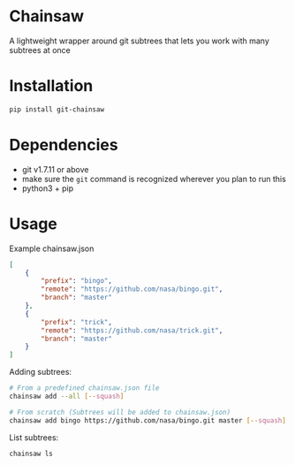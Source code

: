 # Chainsaw
A lightweight wrapper around git subtrees that lets you work with many subtrees at once

# Installation
```bash
pip install git-chainsaw
```

# Dependencies
- git v1.7.11 or above
- make sure the `git` command is recognized wherever you plan to run this
- python3 + pip

# Usage
Example chainsaw.json
```json
[
    {
        "prefix": "bingo",
        "remote": "https://github.com/nasa/bingo.git",
        "branch": "master"
    },
    {
        "prefix": "trick",
        "remote": "https://github.com/nasa/trick.git",
        "branch": "master"
    }
]
```

Adding subtrees:
```bash
# From a predefined chainsaw.json file
chainsaw add --all [--squash]

# From scratch (Subtrees will be added to chainsaw.json)
chainsaw add bingo https://github.com/nasa/bingo.git master [--squash]
```

List subtrees:
```bash
chainsaw ls
```
